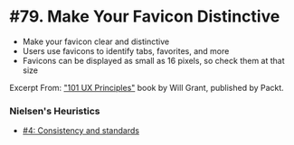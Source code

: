 # #79. Make Your Favicon Distinctive
-  Make your favicon clear and distinctive
-  Users use favicons to identify tabs, favorites, and more
-  Favicons can be displayed as small as 16 pixels, so check them at that size

Excerpt From: ["101 UX Principles"](https://www.packtpub.com/web-development/101-ux-principles) book by Will Grant, published by Packt.

### Nielsen's Heuristics
- [#4: Consistency and standards](https://github.com/fullcircle23/fullcircle23.github.io/blob/master/2020/ui-ux/ui-ux-principles-and-best-practices.md#4-consistency-and-standards)

